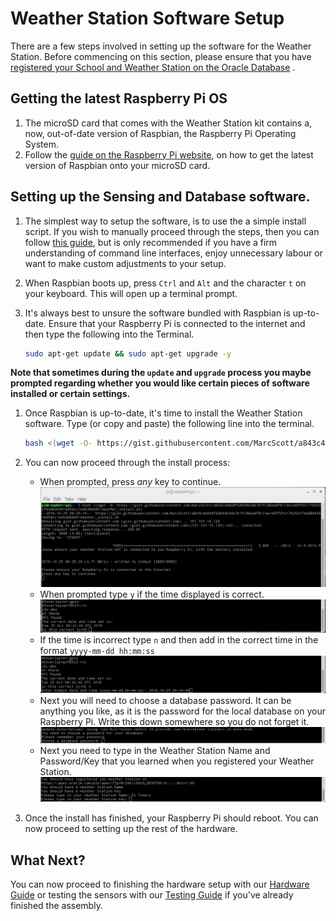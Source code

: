 # Weather Station Software Setup

There are a few steps involved in setting up the software for the Weather Station. Before commencing on this section, please ensure that you have [registered your School and Weather Station on the Oracle Database]()
.
## Getting the latest Raspberry Pi OS
1. The microSD card that comes with the Weather Station kit contains a, now, out-of-date version of Raspbian, the Raspberry Pi Operating System.
1. Follow the [guide on the Raspberry Pi website](https://www.raspberrypi.org/learning/software-guide/), on how to get the latest version of Raspbian onto your microSD card.

## Setting up the Sensing and Database software.
1. The simplest way to setup the software, is to use the a simple install script. If you wish to manually proceed through the steps, then you can follow [this guide](manual-setup.md), but is only recommended if you have a firm understanding of command line interfaces, enjoy unnecessary labour or want to make custom adjustments to your setup.

1. When Raspbian boots up, press `Ctrl` and `Alt` and the character `t` on your keyboard. This will open up a terminal prompt.

1. It's always best to unsure the software bundled with Raspbian is up-to-date. Ensure that your Raspberry Pi is connected to the internet and then type the following into the Terminal.

   ```bash
   sudo apt-get update && sudo apt-get upgrade -y
   ```
   
  **Note that sometimes during the `update` and `upgrade` process you maybe prompted regarding whether you would like certain pieces of software installed or certain settings.**
  
1. Once Raspbian is up-to-date, it's time to install the Weather Station software. Type (or copy and paste) the following line into the terminal.

	```bash
	bash <(wget -O- https://gist.githubusercontent.com/MarcScott/a843c4dd4dfa3934b3de7b1fc0beadf8/raw/e65fd1c178202cf4ad8d4361ed5dcc1eeb2bb8d5/weather_install.sh)
	```

1. You can now proceed through the install process:
    - When prompted, press *any* key to continue.
	![](images/install_01.png)
    - When prompted type `y` if the time displayed is correct.
	![](images/install_02.png)
	- If the time is incorrect type `n` and then add in the correct time in the format `yyyy-mm-dd hh:mm:ss`
	![](images/install_03.png)
	- Next you will need to choose a database password. It can be anything you like, as it is the password for the local database on your Raspberry Pi. Write this down somewhere so you do not forget it.
	![](images/install_04.png)
	- Next you need to type in the Weather Station Name and Password/Key that you learned when you registered your Weather Station.
	![](images/install_05.png)
	
1. Once the install has finished, your Raspberry Pi should reboot. You can now proceed to setting up the rest of the hardware.

## What Next?

You can now proceed to finishing the hardware setup with our [Hardware Guide](build2.md) or testing the sensors with our [Testing Guide](test.md) if you've already finished the assembly.

